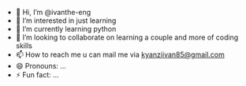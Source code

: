 - 👋 Hi, I’m @ivanthe-eng
- 👀 I’m interested in just learning
- 🌱 I’m currently learning python
- 💞️ I’m looking to collaborate on learning a couple  and more of coding skills
- 📫 How to reach me u can mail me via kyanziivan85@gmail.com
- 😄 Pronouns: ...
- ⚡ Fun fact: ...

<!---
ivanthe-eng/ivanthe-eng is a ✨ special ✨ repository because its `README.md` (this file) appears on your GitHub profile.
You can click the Preview link to take a look at your changes.
--->
